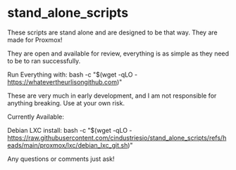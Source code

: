 # stand_alone_scripts

These scripts are stand alone and are designed to be that way.
They are made for Proxmox!

They are open and available for review, everything is as simple as they need to be to ran successfully.

Run Everything with: bash -c "$(wget -qLO - https://whatevertheurlisongithub.com)"

These are very much in early development, and I am not responsible for anything breaking. Use at your own risk.

Currently Available:

Debian LXC install:
bash -c "$(wget -qLO - https://raw.githubusercontent.com/cindustriesio/stand_alone_scripts/refs/heads/main/proxmox/lxc/debian_lxc_git.sh)"





Any questions or comments just ask!
